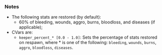 ### Notes
- The following stats are restored (by default):
	- 60% of bleeding, wounds, aggro, burns, bloodloss, and diseases (if applicable);
- CVars are:
	- `keeper_percent_* [0.0 - 1.0]`: Sets the percentage of stats restored on respawn, where * is one of the following: `bleeding`, `wounds`, `burns`, `aggro`, `bloodloss`, `diseases`.